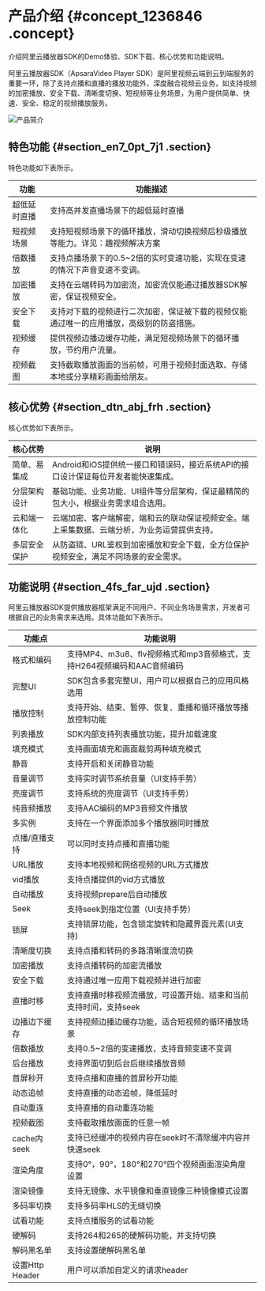# 产品介绍 {#concept_1236846 .concept}

介绍阿里云播放器SDK的Demo体验、SDK下载、核心优势和功能说明。

阿里云播放器SDK（ApsaraVideo Player SDK）是阿里视频云端到云到端服务的重要一环，除了支持点播和直播的播放功能外，深度融合视频云业务，如支持视频的加密播放、安全下载、清晰度切换、短视频等业务场景，为用户提供简单、快速、安全、稳定的视频播放服务。

![产品简介](http://static-aliyun-doc.oss-cn-hangzhou.aliyuncs.com/assets/img/987676/156354488152131_zh-CN.png)

## 特色功能 {#section_en7_0pt_7j1 .section}

特色功能如下表所示。

|功能|功能描述|
|--|----|
|超低延时直播|支持高并发直播场景下的超低延时直播|
|短视频场景|支持短视频场景下的循环播放，滑动切换视频后秒级播放等能力。详见：趣视频解决方案|
|倍数播放|支持点播场景下的0.5~2倍的实时变速功能，实现在变速的情况下声音变速不变调。|
|加密播放|支持在云端转码为加密流，加密流仅能通过播放器SDK解密，保证视频安全。|
|安全下载|支持对下载的视频进行二次加密，保证被下载的视频仅能通过唯一的应用播放，高级别的防盗措施。|
|视频缓存|提供视频边播边缓存功能，满足短视频场景下的循环播放，节约用户流量。|
|视频截图|支持截取播放画面的当前帧，可用于视频封面选取、存储本地或分享精彩画面给朋友。|

## 核心优势 {#section_dtn_abj_frh .section}

核心优势如下表所示。

|核心优势|说明|
|----|--|
|简单、易集成|Android和iOS提供统一接口和错误码，接近系统API的接口设计保证每位开发者能快速集成。|
|分层架构设计|基础功能、业务功能、UI组件等分层架构，保证最精简的包大小，根据业务需求组合选用。|
|云和端一体化|云端加密、客户端解密，端和云的联动保证视频安全。端上采集数据、云端分析，为业务运营提供支持。|
|多层安全保护|从防盗链、URL鉴权到加密播放和安全下载，全方位保护视频安全，满足不同场景的安全需求。|

## 功能说明 {#section_4fs_far_ujd .section}

阿里云播放器SDK提供播放器框架满足不同用户、不同业务场景需求，开发者可根据自己的业务需求来选用。具体功能如下表所示。

|功能点|功能说明|
|---|----|
|格式和编码|支持MP4、m3u8、flv视频格式和mp3音频格式，支持H264视频编码和AAC音频编码|
|完整UI|SDK包含多套完整UI，用户可以根据自己的应用风格选用|
|播放控制|支持开始、结束、暂停、恢复、重播和循环播放等播放控制功能|
|列表播放|SDK内部支持列表播放功能，提升加载速度|
|填充模式|支持画面填充和画面裁剪两种填充模式|
|静音|支持开启和关闭静音功能|
|音量调节|支持实时调节系统音量（UI支持手势）|
|亮度调节|支持系统的亮度调节（UI支持手势）|
|纯音频播放|支持AAC编码的MP3音频文件播放|
|多实例|支持在一个界面添加多个播放器同时播放|
|点播/直播支持|可以同时支持点播和直播功能|
|URL播放|支持本地视频和网络视频的URL方式播放|
|vid播放|支持点播提供的vid方式播放|
|自动播放|支持视频prepare后自动播放|
|Seek|支持seek到指定位置（UI支持手势）|
|锁屏|支持锁屏功能，包含锁定旋转和隐藏界面元素\(UI支持\)|
|清晰度切换|支持点播和转码的多路清晰度流切换|
|加密播放|支持点播转码的加密流播放|
|安全下载|支持通过唯一应用下载视频并进行加密|
|直播时移|支持直播时移视频流播放，可设置开始、结束和当前支持时间，支持seek|
|边播边下缓存|支持视频边播边缓存功能，适合短视频的循环播放场景|
|倍数播放|支持0.5~2倍的变速播放，支持音频变速不变调|
|后台播放|支持界面切到后台后继续播放音频|
|首屏秒开|支持点播和直播的首屏秒开功能|
|动态追帧|支持直播的动态追帧，降低延时|
|自动重连|支持直播的自动重连功能|
|视频截图|支持截取播放画面的任意一帧|
|cache内seek|支持已经缓冲的视频内容在seek时不清除缓冲内容并快速seek|
|渲染角度|支持0°，90°，180°和270°四个视频画面渲染角度设置|
|渲染镜像|支持无镜像、水平镜像和垂直镜像三种镜像模式设置|
|多码率切换|支持多码率HLS的无缝切换|
|试看功能|支持点播服务的试看功能|
|硬解码|支持264和265的硬解码功能，并支持切换|
|解码黑名单|支持设置硬解码黑名单|
|设置Http Header|用户可以添加自定义的请求header|

